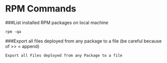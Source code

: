 # RPM Commands

###List installed RPM packages on local machine

	rpm -qa

###Export all files deployed from any package to a file (be careful because of >> = append)

	Export all Files deployed from any Package to a file
